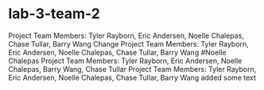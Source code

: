 # lab-3-team-2
Project Team Members: Tyler Rayborn, Eric Andersen, Noelle Chalepas, Chase Tullar, Barry Wang
Change
Project Team Members: Tyler Rayborn, Eric Andersen, Noelle Chalepas, Chase Tullar, Barry Wang
#Noelle Chalepas
Project Team Members: Tyler Rayborn, Eric Andersen, Noelle Chalepas, Barry Wang, Chase Tullar
Project Team Members: Tyler Rayborn, Eric Andersen, Noelle Chalepas, Chase Tullar, Barry Wang added some text
